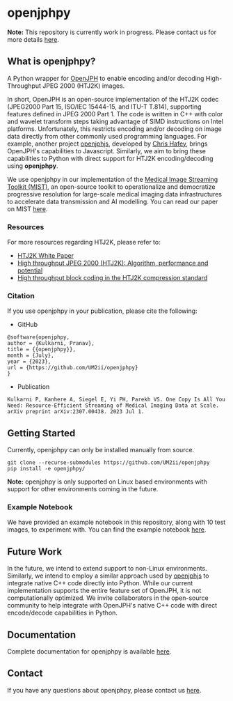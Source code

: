 # openjphpy

**Note:** This repository is currently work in progress. Please contact us for more details [here](mailto:pkulkarni@som.umaryland.edu,vparekh@som.umaryland.edu).

## What is openjphpy?

A Python wrapper for [OpenJPH](https://github.com/aous72/OpenJPH) to enable encoding and/or decoding High-Throughput JPEG 2000 (HTJ2K) images.

In short, OpenJPH is an open-source implementation of the HTJ2K codec (JPEG2000 Part 15, ISO/IEC 15444-15, and ITU-T T.814), supporting features defined in JPEG 2000 Part 1. The code is written in C++ with color and wavelet transform steps taking advantage of SIMD instructions on Intel platforms. Unfortunately, this restricts encoding and/or decoding on image data directly from other commonly used programming languages. For example, another project [openjphjs](https://github.com/chafey/openjphjs), developed by [Chris Hafey](https://github.com/chafey), brings OpenJPH's capabilities to Javascript. Similarly, we aim to bring these capabilities to Python with direct support for HTJ2K encoding/decoding using **openjphpy**.

We use openjphpy in our implementation of the [Medical Image Streaming Toolkit (MIST)](https://github.com/UM2ii/MIST), an open-source toolkit to operationalize and democratize progressive resolution for large-scale medical imaging data infrastructures to accelerate data transmission and AI modelling. You can read our paper on MIST [here](https://arxiv.org/abs/2307.00438).

### Resources

For more resources regarding HTJ2K, please refer to:
- [HTJ2K White Paper](http://ds.jpeg.org/whitepapers/jpeg-htj2k-whitepaper.pdf)
- [High throughput JPEG 2000 (HTJ2K): Algorithm, performance and potential](https://htj2k.com/wp-content/uploads/white-paper.pdf)
- [High throughput block coding in the HTJ2K compression standard](http://kakadusoftware.com/wp-content/uploads/icip2019.pdf) 

### Citation

If you use openjphpy in your publication, please cite the following:

- GitHub
```text
@software{openjphpy,
author = {Kulkarni, Pranav},
title = {{openjphpy}},
month = {July},
year = {2023},
url = {https://github.com/UM2ii/openjphpy}
}
```
- Publication
``` 
Kulkarni P, Kanhere A, Siegel E, Yi PH, Parekh VS. One Copy Is All You Need: Resource-Efficient Streaming of Medical Imaging Data at Scale. arXiv preprint arXiv:2307.00438. 2023 Jul 1.
```

## Getting Started

Currently, openjphpy can only be installed manually from source.

```text
git clone --recurse-submodules https://github.com/UM2ii/openjphpy
pip install -e openjphpy/
```

**Note:** openjphpy is only supported on Linux based environments with support for other environments coming in the future.

### Example Notebook

We have provided an example notebook in this repository, along with 10 test images, to experiment with. You can find the example notebook [here](openjphpy/notebooks/example.ipynb).

## Future Work

In the future, we intend to extend support to non-Linux environments. Similarly, we intend to employ a similar approach used by [openjphjs](https://github.com/chafey/openjphjs) to integrate native C++ code directly into Python. While our current implementation supports the entire feature set of OpenJPH, it is not computationally optimized. We invite collaborators in the open-source community to help integrate with OpenJPH's native C++ code with direct encode/decode capabilities in Python.

## Documentation

Complete documentation for openjphpy is available [here](./docs/openjphpy.md).

## Contact

If you have any questions about openjphpy, please contact us [here](mailto:pkulkarni@som.umaryland.edu,vparekh@som.umaryland.edu).
